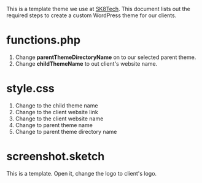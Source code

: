 This is a template theme we use at [SK8Tech](https://sk8.tech). This document lists out the required steps to create a custom WordPress theme for our clients.

# functions.php

1. Change **parentThemeDirectoryName** on to our selected parent theme.
1. Change **childThemeName** to out client's website name.

# style.css

1. Change <ChildThemeName> to the child theme name
1. Change <ClientWebsite> to the client website link
1. Change <ClientName> to the client website name
1. Change <ParentThemeName> to parent theme name
1. Change <parentThemeFolderName> to parent theme directory name

# screenshot.sketch

This is a template. Open it, change the logo to client's logo.